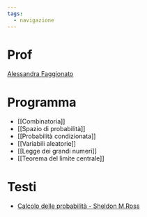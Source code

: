 ```yaml
---
tags:
  - navigazione
---
```


# Prof
[Alessandra Faggionato](https://www1.mat.uniroma1.it/people/faggionato)

# Programma
- [[Combinatoria]]
- [[Spazio di probabilità]]
- [[Probabilità condizionata]]
- [[Variabili aleatorie]]
- [[Legge dei grandi numeri]]
- [[Teorema del limite centrale]]

# Testi
- [Calcolo delle probabilità - Sheldon M.Ross](https://books.google.it/books?id=kOvfCwAAQBAJ&lpg=PA1&ots=8qJm3jVEoM&dq=Calcolo%20delle%20probabilit%C3%A0%20sheldon&lr&hl=it&pg=PA13#v=onepage&q=Calcolo%20delle%20probabilit%C3%A0%20sheldon&f=false)

